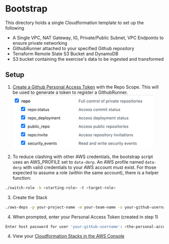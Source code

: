 # Bootstrap
This directory holds a single Cloudformation template to set up the following
* A Single VPC, NAT Gateway, IG, Private/Public Subnet, VPC Endpoints to ensure private networking
* GithubRunner attached to your specified Github repository 
* Terraform Remote State S3 Bucket and DynamoDB
* S3 bucket containing the exercise's data to be ingested and transformed

## Setup
1. [Create a Github Personal Access Token](https://docs.github.com/en/github/authenticating-to-github/creating-a-personal-access-token) with the Repo Scope. This will be used to generate a token to register a GithubRunner.
![github-repo-scope](./assets/github-repo-scope.png)
   
2. To reduce clashing with other AWS credentials, the bootstrap script uses an AWS_PROFILE set to `data-derp`. An AWS profile named `data-derp` with valid credentials to your AWS account must exist. For those expected to assume a role (within the same account), there is a helper function:
```bash
./switch-role -b <starting-role> -t <target-role>
```
   
3. Create the Stack
```bash
./aws-deps -p your-project-name -m your-team-name -u your-github-username
```

4. When prompted, enter your Personal Access Token (created in step 1)
```bash
Enter host password for user 'your-github-username': <the-personal-access-token>
```

4. View your [Cloudformation Stacks in the AWS Console](https://eu-central-1.console.aws.amazon.com/cloudformation/home?region=eu-central-1#/stacks)
